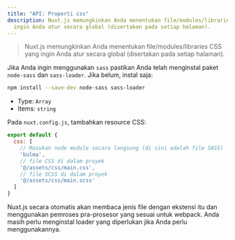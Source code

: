 ```yaml
---
title: "API: Properti css"
description: Nuxt.js memungkinkan Anda menentukan file/modules/libraries CSS yang
  ingin Anda atur secara global (disertakan pada setiap halaman).
---
```


> Nuxt.js memungkinkan Anda menentukan file/modules/libraries CSS yang ingin Anda atur secara global (disertakan pada setiap halaman).

Jika Anda ingin menggunakan `sass` pastikan Anda telah menginstal paket `node-sass` dan `sass-loader`. Jika belum, instal saja:

```sh
npm install --save-dev node-sass sass-loader
```

- Type: `Array`
 - Items: `string`

Pada `nuxt.config.js`, tambahkan resource CSS:

```js
export default {
  css: [
    // Masukan node module secara langsung (di sini adalah file SASS)
    'bulma',
    // file CSS di dalam proyek
    '@/assets/css/main.css',
    // file SCSS di dalam proyek
    '@/assets/css/main.scss'
  ]
}
```

Nuxt.js secara otomatis akan membaca jenis file dengan ekstensi itu dan menggunakan pemroses pra-prosesor yang sesuai untuk webpack. Anda masih perlu menginstal loader yang diperlukan jika Anda perlu menggunakannya.
